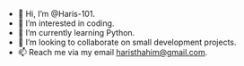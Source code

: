 - 👋 Hi, I’m @Haris-101.
- 👀 I’m interested in coding.
- 🌱 I’m currently learning Python.
- 💞️ I’m looking to collaborate on small development projects.
- 📫 Reach me via my email haristhahim@gmail.com.

<!---
Haris-101/Haris-101 is a ✨ special ✨ repository because its `README.md` (this file) appears on your GitHub profile.
You can click the Preview link to take a look at your changes.
--->

